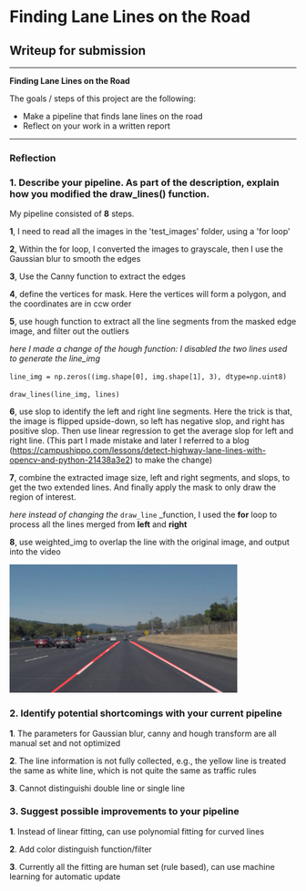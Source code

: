 # **Finding Lane Lines on the Road** 

## Writeup for submission

---

**Finding Lane Lines on the Road**

The goals / steps of this project are the following:
* Make a pipeline that finds lane lines on the road
* Reflect on your work in a written report


[//]: # (Image References)

[image1]: ./test_images_output/solidWhiteCurve.jpg "Grayscale"

---

### Reflection

### 1. Describe your pipeline. As part of the description, explain how you modified the draw_lines() function.

My pipeline consisted of **8** steps.

**1**, I need to read all the images in the 'test_images' folder, using a 'for loop'

**2**, Within the for loop, I converted the images to grayscale, then I use the Gaussian blur to smooth the edges

**3**, Use the Canny function to extract the edges

**4**, define the vertices for mask. Here the vertices will form a polygon, and the coordinates are in ccw order

**5**, use hough function to extract all the line segments from the masked edge image, and filter out the outliers

  _here I made a change of the hough function: I disabled the two lines used to generate the line_img_

  `line_img = np.zeros((img.shape[0], img.shape[1], 3), dtype=np.uint8)`

  `draw_lines(line_img, lines)`

**6**, use slop to identify the left and right line segments. Here the trick is that, the image is flipped upside-down, so left has negative slop, and right has positive slop. Then use linear regression to get the average slop for left and right line. (This part I made mistake and later I referred to a blog (https://campushippo.com/lessons/detect-highway-lane-lines-with-opencv-and-python-21438a3e2) to make the change)

**7**, combine the extracted image size, left and right segments, and slops, to get the two extended lines. And finally apply the mask to only draw the region of interest. 
      
  _here instead of changing the_ `draw_line` _function, I used the __for__ loop to process all the lines merged from __left__ and __right__

**8**, use weighted_img to overlap the line with the original image, and output into the video

<img src="./test_images_output/solidWhiteCurve.jpg" width="400" />

### 2. Identify potential shortcomings with your current pipeline

**1**. The parameters for Gaussian blur, canny and hough transform are all manual set and not optimized

**2**. The line information is not fully collected, e.g., the yellow line is treated the same as white line, which is not quite the same as traffic rules

**3**. Cannot distinguishi double line or single line

### 3. Suggest possible improvements to your pipeline

**1**. Instead of linear fitting, can use polynomial fitting for curved lines

**2**. Add color distinguish function/filter

**3**. Currently all the fitting are human set (rule based), can use machine learning for automatic update
